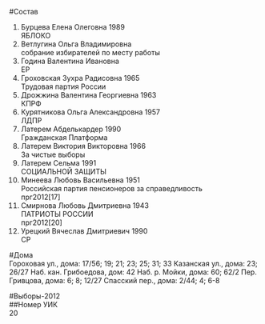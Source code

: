 #Состав  
1. Бурцева Елена Олеговна 1989  
    ЯБЛОКО  
2. Ветлугина Ольга Владимировна  
    собрание избирателей по месту работы  
3. Година Валентина Ивановна  
    ЕР  
4. Гроховская Зухра Радисовна 1965  
    Трудовая партия России  
5. Дрожжина Валентина Георгиевна 1963  
    КПРФ  
6. Курятникова Ольга Александровна 1957  
    ЛДПР  
7. Латерем Абделькардер 1990  
    Гражданская Платформа  
8. Латерем Виктория Викторовна 1966  
    За чистые выборы  
9. Латерем Сельма 1991  
    СОЦИАЛЬНОЙ ЗАЩИТЫ  
10. Минеева Любовь Васильевна 1951  
    Российская партия пенсионеров за справедливость  
    прг2012[17]  
11. Смирнова Любовь Дмитриевна 1943  
    ПАТРИОТЫ РОССИИ  
    прг2012[20]  
12. Урецкий Вячеслав Дмитриевич 1990  
    СР  
  
#Дома  
Гороховая ул., дома: 17/56; 19; 21; 23; 25; 31; 33 Казанская ул., дома: 23; 26/27 Наб. кан. Грибоедова, дом: 42 Наб. р. Мойки, дома: 60; 62/2 Пер. Гривцова, дома: 6; 8; 12/27 Спасский пер., дома: 2/44; 4; 6-8  
  
#Выборы-2012  
##Номер УИК  
20  
